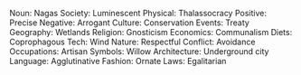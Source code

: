 Noun: Nagas
Society: Luminescent
Physical: Thalassocracy
Positive: Precise
Negative: Arrogant
Culture: Conservation
Events: Treaty
Geography: Wetlands
Religion: Gnosticism
Economics: Communalism
Diets: Coprophagous
Tech: Wind
Nature: Respectful
Conflict: Avoidance
Occupations: Artisan
Symbols: Willow
Architecture: Underground city
Language: Agglutinative
Fashion: Ornate
Laws: Egalitarian